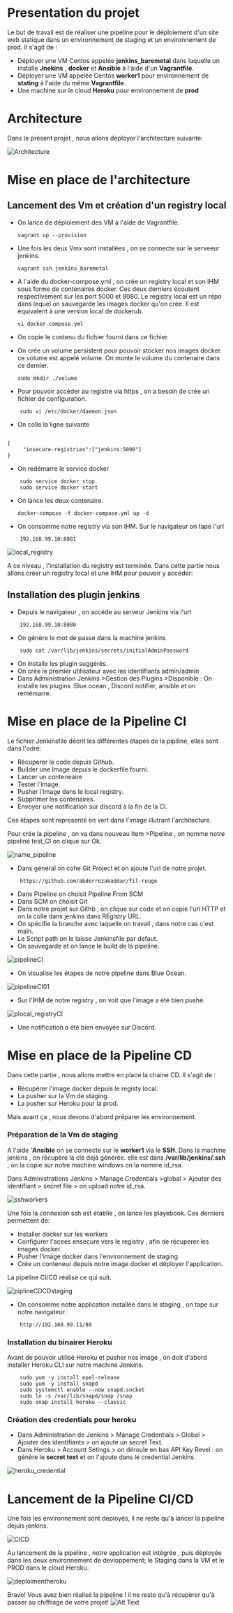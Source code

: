 # Presentation du projet 

Le but de travail est de réaliser une pipeline pour le déploiement d'un site web statique dans un environnement de staging et un environnement de prod. Il s'agit de :

- Déployer une VM Centos appelée **jenkins_baremetal**  dans laquelle on installe **Jnekins** , **docker** et **Ansible** à l'aide d'un **Vagrantfile**. 
- Déployer une VM appelée Centos **worker1** pour environnement de **stating** à l'aide du même **Vagrantfile**.
- Une machine sur le cloud **Heroku** pour environnement de **prod** 

# Architecture

Dans le présent projet , nous allons déployer l'architecture suivante:


![Architecture](/Images/architecture.png "Architecture")


# Mise en place de l'architecture

## Lancement des Vm et création d'un registry local

- On lance de déploiement des VM à l'aide de Vagrantfile.
     ```
    vagrant up --provision
    ``` 
- Une fois les deux Vmx sont installées , on se connecte sur le serveeur jenkins.
  
    ```
    vagrant ssh jenkins_baremetal
    ```
- A l'aide du docker-compose.yml , on crée un registry local et son IHM sous forme de contenaires docker. Ces deux derniers écoutent respectivement sur les port 5000 et 8080. Le registry local est un répo dans lequel on sauvegarde les images docker qu'on crée. Il est équivalent à une version local de dockerub.

     ```
    vi docker-compose.yml
    ```
- On copie le contenu du fichier fourni dans ce fichier.
- On crée un volume persistent pour pouvoir stocker nos images docker. ce volume est appelé volume. On monte le volume du contenaire dans ce dernier.

    ```
    sudo mkdir ./volume
    ```
- Pour pouvoir accéder au registre via https , on a besoin de crée un fichier de configuration.
  
```
    sudo vi /etc/docker/daemon.json
```
- On colle la ligne suivante 

```
    
{
     "insecure-registries":["jenkins:5000"]
}
```
- On redémarre le service docker

```
    sudo service docker stop
    sudo service docker start
```


- On lance les deux contenaire.
  
    ```
    docker-compose -f docker-compose.yml up -d
    ```
-  On consomme notre registry via son IHM. Sur le navigateur on tape l'url 

```
    192.168.99.10:8081
```

![local_registry](/Images/local_registry.PNG "local_registry")



A ce niveau , l'installation du registry est terminée.
Dans cette partie nous allons créer un registry local et une IHM pour pouvoir y accéder:

## Installation des plugin jenkins 

- Depuis le navigateur , on accéde au serveur Jenkins via l'url 

```
    192.168.99.10:8080
```
- On génère le mot de passe dans la machine jenkins

```
    sudo cat /var/lib/jenkins/secrets/initialAdminPassword
```
- On installe les plugin suggérés.
- On crée le premier utilisateur avec les identifiants admin/admin
- Dans Administration Jenkins >Gestion des Plugins >Disponible :  On installe les plugins :Blue ocean , Discord notifier, ansible et on remémarre.

# Mise en place de la Pipeline CI

Le fichier Jenkinsfile décrit les différentes étapes de la pipiline, elles sont dans l'odre:

- Récuperer le code depuis Github.
- Builder une Image depuis le dockerfile fourni.
- Lancer un conteneaire
- Tester l'image.
- Pusher l'image dans le local registry.
- Supprimer les contenaires. 
- Envoyer une notification sur discord à la fin de la CI.

Ces étapes sont representé en vert dans l'image illutrant l'architecture.

Pour crée la pipeline , on va dans nouveau Item >Pipeline , on nomme notre pipeline test_CI on clique sur Ok.

![name_pipeline](/Images/name_pipeline.PNG "name_pipeline")

- Dans général on cohe Git Project et on ajoute l'url de notre projet.

```
    https://github.com/abderrezakaddar/fil-rouge
```
- Dans Pipeline on choisit Pipeline From SCM
- Dans SCM on choisit Git
- Dans notre projet sur Githb , on clique sur code et on copie l'url HTTP et on la colle dans jenkins dans REgistry URL.
- On spécifie la branche avec laquelle on travail , dans notre cas c'est main.
- Le Script path on le laisse Jenkinsfile par defaut.
- On sauvegarde et on lance le build de la pipeline.

![pipelineCI](/Images/pipelineCI.PNG "pipelineCI")

- On visualise les étapes de notre pipeline dans Blue Ocean.

![pipelineCI01](/Images/pipelineCI01.PNG "pipelineCI01")

- Sur l'IHM de notre registry , on voit que l'image a été bien pushé.

![plocal_registryCI](/Images/local_registryCI.PNG "local_registryCI")

- Une notification a été bien envoyée sur Discord. 

# Mise en place de la Pipeline CD

Dans cette partie , nous allons mettre en place la chaine CD. Il s'agit de : 

- Récupérer l'image docker depuis le registy local. 
- La pusher sur la Vm de staging.
- La pusher sur Heroku pour la prod.

Mais avant ça , nous devons d'abord préparer les environnement.

### Préparation de la Vm de staging

A l'aide '**Ansible** on se connecte sur le **worker1** via le **SSH**. Dans la machine jenkins , on récupère la clé dejà générée. elle est dans **/var/lib/jenkins/.ssh** , on la copie sur notre machine windows on la nomme id_rsa. 

Dans Administrations Jenkins > Manage Credentials >global > Ajouter des identifiant > secret file > on upload notre id_rsa. 

![sshworkers](/Images/sshworkers.PNG "sshworkers")

Une fois la connexion ssh est établie , on lance les playebook. Ces derniers permettent de: 

- Installer docker sur les workers
- Configurer l'acees ensecure vers le registry , afin de récuperer les images docker.
- Pusher l'image docker dans l'environnement de staging.
- Crée un conteneur depuis notre image docker et déployer l'application. 

La pipeline CI/CD réalise ce qui suit.

![piplineCDCDstaging](/Images/piplineCDCDstaging.PNG "piplineCDCDstaging")

- On consomme notre application installée dans le staging , on tape sur notre navigateur.

```
    http://192.168.99.11/80
```

### Installation du binairer Heroku 

Avant de pouvoir utilisé Heroku et pusher nos image , on doit d'abord installer Heroku CLI sur notre machine Jenkins.

```
    sudo yum -y install epel-release
    sudo yum -y install snapd
    sudo systemctl enable --now snapd.socket
    sudo ln -s /var/lib/snapd/snap /snap
    sudo snap install heroku --classic
```

### Création des credentials pour heroku

- Dans Administration de Jenkins > Manage Credentials > Global > Ajouter des identifiants > on ajoute un secret Text. 
- Dans Heroku > Account Setings > on déroule en bas API Key  Revel : on génère le **secret text** et on l'ajoute dans le credential Jenkins. 

![heroku_credential](/Images/heroku_credential.PNG "heroku_credential")

# Lancement de la Pipeline CI/CD 

Une fois les environnement sont deployés, il ne reste qu'à lancer la pipeline dejuis jenkins.

![CICD](/Images/CICD.PNG "CICD")

Au lancement de la pipeline , notre application est intégrée , puis déployée dans les deux environnement de devloppement; le Staging dans la VM et le PROD dans le cloud Heroku. 

![deploimentheroku](/Images/deploimentheroku.PNG "deploimentheroku")


Bravo! Vous avez bien réalisé la pipeline ! il ne reste qu'à récupérer qu'à passer au chiffrage de votre projet! 
![Alt Text](https://media.giphy.com/media/67ThRZlYBvibtdF9JH/giphy.gif)

